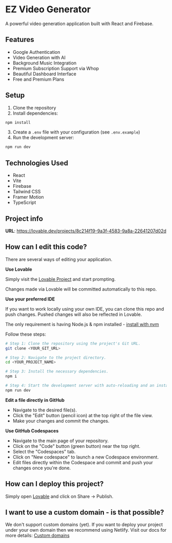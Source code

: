 # EZ Video Generator

A powerful video generation application built with React and Firebase.

## Features

- Google Authentication
- Video Generation with AI
- Background Music Integration
- Premium Subscription Support via Whop
- Beautiful Dashboard Interface
- Free and Premium Plans

## Setup

1. Clone the repository
2. Install dependencies:
```bash
npm install
```
3. Create a `.env` file with your configuration (see `.env.example`)
4. Run the development server:
```bash
npm run dev
```

## Technologies Used

- React
- Vite
- Firebase
- Tailwind CSS
- Framer Motion
- TypeScript

## Project info

**URL**: https://lovable.dev/projects/8c214f19-9a3f-4583-9a8a-22641207d02d

## How can I edit this code?

There are several ways of editing your application.

**Use Lovable**

Simply visit the [Lovable Project](https://lovable.dev/projects/8c214f19-9a3f-4583-9a8a-22641207d02d) and start prompting.

Changes made via Lovable will be committed automatically to this repo.

**Use your preferred IDE**

If you want to work locally using your own IDE, you can clone this repo and push changes. Pushed changes will also be reflected in Lovable.

The only requirement is having Node.js & npm installed - [install with nvm](https://github.com/nvm-sh/nvm#installing-and-updating)

Follow these steps:

```sh
# Step 1: Clone the repository using the project's Git URL.
git clone <YOUR_GIT_URL>

# Step 2: Navigate to the project directory.
cd <YOUR_PROJECT_NAME>

# Step 3: Install the necessary dependencies.
npm i

# Step 4: Start the development server with auto-reloading and an instant preview.
npm run dev
```

**Edit a file directly in GitHub**

- Navigate to the desired file(s).
- Click the "Edit" button (pencil icon) at the top right of the file view.
- Make your changes and commit the changes.

**Use GitHub Codespaces**

- Navigate to the main page of your repository.
- Click on the "Code" button (green button) near the top right.
- Select the "Codespaces" tab.
- Click on "New codespace" to launch a new Codespace environment.
- Edit files directly within the Codespace and commit and push your changes once you're done.

## How can I deploy this project?

Simply open [Lovable](https://lovable.dev/projects/8c214f19-9a3f-4583-9a8a-22641207d02d) and click on Share -> Publish.

## I want to use a custom domain - is that possible?

We don't support custom domains (yet). If you want to deploy your project under your own domain then we recommend using Netlify. Visit our docs for more details: [Custom domains](https://docs.lovable.dev/tips-tricks/custom-domain/)
